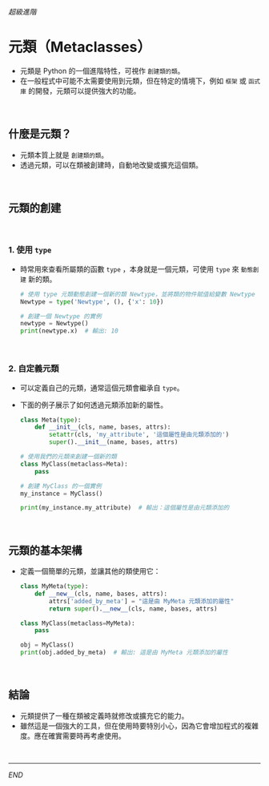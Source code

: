 
_超級進階_

# 元類（Metaclasses）

- 元類是 Python 的一個進階特性，可視作 `創建類的類`。
- 在一般程式中可能不太需要使用到元類，但在特定的情境下，例如 `框架` 或 `函式庫` 的開發，元類可以提供強大的功能。

</br>

## 什麼是元類？

- 元類本質上就是 `創建類的類`。
- 透過元類，可以在類被創建時，自動地改變或擴充這個類。

</br>

## 元類的創建

</br>

### 1. 使用 `type`

- 時常用來查看所屬類的函數 `type` ，本身就是一個元類，可使用 `type` 來 `動態創建` 新的類。

    ```python
    # 使用 type 元類動態創建一個新的類 Newtype，並將類的物件賦值給變數 Newtype
    Newtype = type('Newtype', (), {'x': 10})

    # 創建一個 Newtype 的實例
    newtype = Newtype()
    print(newtype.x)  # 輸出: 10
    ```

</br>

### 2. 自定義元類

- 可以定義自己的元類，通常這個元類會繼承自 `type`。
- 下面的例子展示了如何透過元類添加新的屬性。

    ```python
    class Meta(type):
        def __init__(cls, name, bases, attrs):
            setattr(cls, 'my_attribute', '這個屬性是由元類添加的')
            super().__init__(name, bases, attrs)

    # 使用我們的元類來創建一個新的類
    class MyClass(metaclass=Meta):
        pass

    # 創建 MyClass 的一個實例
    my_instance = MyClass()

    print(my_instance.my_attribute)  # 輸出：這個屬性是由元類添加的
    ```

</br>

## 元類的基本架構

- 定義一個簡單的元類，並讓其他的類使用它：

    ```python
    class MyMeta(type):
        def __new__(cls, name, bases, attrs):
            attrs['added_by_meta'] = "這是由 MyMeta 元類添加的屬性"
            return super().__new__(cls, name, bases, attrs)

    class MyClass(metaclass=MyMeta):
        pass

    obj = MyClass()
    print(obj.added_by_meta)  # 輸出: 這是由 MyMeta 元類添加的屬性
    ```

</br>

## 結論

- 元類提供了一種在類被定義時就修改或擴充它的能力。
- 雖然這是一個強大的工具，但在使用時要特別小心，因為它會增加程式的複雜度。應在確實需要時再考慮使用。

<br>

---

_END_
